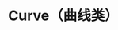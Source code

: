 ---
title: Curve（曲线类）
icon: fa-solid fa-wave-sine
link: true
collapsible: false
index: false
order: false
---
